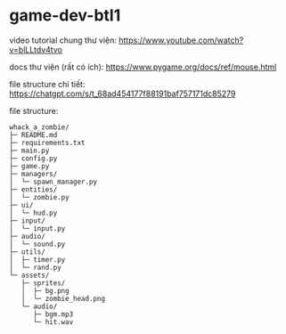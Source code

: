 ﻿# game-dev-btl1
 
video tutorial chung thư viện: https://www.youtube.com/watch?v=blLLtdv4tvo

docs thư viện (rất có ích): https://www.pygame.org/docs/ref/mouse.html

file structure chi tiết: https://chatgpt.com/s/t_68ad454177f88191baf757171dc85279

file structure:
```
whack_a_zombie/
├─ README.md
├─ requirements.txt
├─ main.py
├─ config.py
├─ game.py
├─ managers/
│  └─ spawn_manager.py
├─ entities/
│  └─ zombie.py
├─ ui/
│  └─ hud.py
├─ input/
│  └─ input.py
├─ audio/
│  └─ sound.py
├─ utils/
│  ├─ timer.py
│  └─ rand.py
└─ assets/
   ├─ sprites/
   │  ├─ bg.png
   │  └─ zombie_head.png
   └─ audio/
      ├─ bgm.mp3
      └─ hit.wav

```


